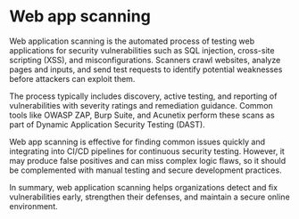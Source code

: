 # Web app scanning
Web application scanning is the automated process of testing web applications for security vulnerabilities such as SQL injection, cross-site scripting (XSS), and misconfigurations. Scanners crawl websites, analyze pages and inputs, and send test requests to identify potential weaknesses before attackers can exploit them.

The process typically includes discovery, active testing, and reporting of vulnerabilities with severity ratings and remediation guidance. Common tools like OWASP ZAP, Burp Suite, and Acunetix perform these scans as part of Dynamic Application Security Testing (DAST).

Web app scanning is effective for finding common issues quickly and integrating into CI/CD pipelines for continuous security testing. However, it may produce false positives and can miss complex logic flaws, so it should be complemented with manual testing and secure development practices.

In summary, web application scanning helps organizations detect and fix vulnerabilities early, strengthen their defenses, and maintain a secure online environment.
